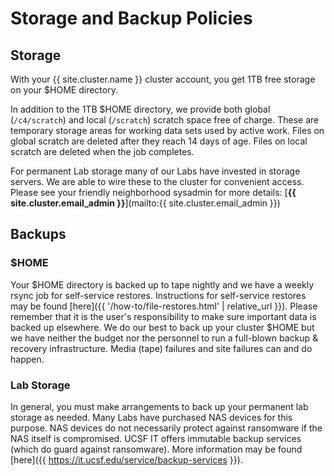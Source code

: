 # Storage and Backup Policies

## Storage

With your {{ site.cluster.name }} cluster account, you get 1TB free storage on your $HOME directory. 

In addition to the 1TB $HOME directory, we provide both global (`/c4/scratch`) and local (`/scratch`) scratch space free of charge. These are temporary storage areas for working data sets used by active work. Files on global scratch are deleted after they reach 14 days of age. Files on local scratch are deleted when the job completes.

For permanent Lab storage many of our Labs have invested in storage servers. We are able to wire these to the cluster for convenient access. Please see your friendly neighborhood sysadmin for more details: [**{{ site.cluster.email_admin }}**](mailto:{{ site.cluster.email_admin }})


## Backups

### $HOME

Your $HOME directory is backed up to tape nightly and we have a weekly rsync job for self-service restores. Instructions for self-service restores may be found [here]({{ '/how-to/file-restores.html' | relative_url }}). 
Please remember that it is the user's responsibility to make sure important data is backed up elsewhere. We do our best to back up your cluster $HOME but we have neither the budget nor the personnel to run a full-blown backup & recovery infrastructure. Media (tape) failures and site failures can and do happen.

### Lab Storage

In general, you must make arrangements to back up your permanent lab storage as needed. Many Labs have purchased NAS devices for this purpose. NAS devices do not necessarily protect against ransomware if the NAS itself is compromised. UCSF IT offers immutable backup services (which do guard against ransomware). More information may be found [here]({{ https://it.ucsf.edu/service/backup-services }}).


